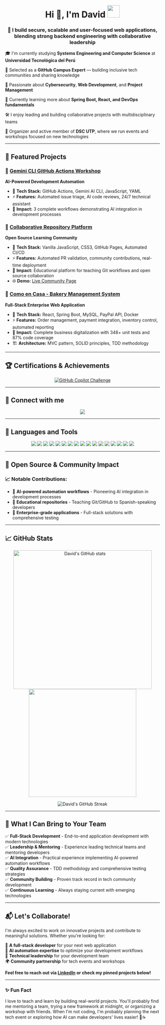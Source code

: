 <h1 align="center">Hi 👋, I'm David <img height="40" src="https://emoji.gg/assets/emoji/7333-parrotdance.gif"> </h1>

<h3 align="center">🚀 I build secure, scalable and user-focused web applications, blending strong backend engineering with collaborative leadership</h3>

🎓 I'm currently studying **Systems Engineering and Computer Science** at **Universidad Tecnológica del Perú**  

🚩 Selected as a **GitHub Campus Expert** — building inclusive tech communities and sharing knowledge  

🔐 Passionate about **Cybersecurity**, **Web Development**, and **Project Management**  

🌱 Currently learning more about **Spring Boot, React, and DevOps fundamentals**  

🛠️ I enjoy leading and building collaborative projects with multidisciplinary teams  

📣 Organizer and active member of **DSC UTP**, where we run events and workshops focused on new technologies  

---

## 🎯 Featured Projects

### 🤖 [Gemini CLI GitHub Actions Workshop](https://github.com/Dav082004/TallerGeminiCLIActions)
**AI-Powered Development Automation**
- 🔧 **Tech Stack:** GitHub Actions, Gemini AI CLI, JavaScript, YAML
- ⚡ **Features:** Automated issue triage, AI code reviews, 24/7 technical assistant
- 🎯 **Impact:** 3 complete workflows demonstrating AI integration in development processes

### 🤝 [Collaborative Repository Platform](https://github.com/Dav082004/RepoColaborativo)
**Open Source Learning Community**
- 🔧 **Tech Stack:** Vanilla JavaScript, CSS3, GitHub Pages, Automated CI/CD
- ⚡ **Features:** Automated PR validation, community contributions, real-time deployment
- 🎯 **Impact:** Educational platform for teaching Git workflows and open source collaboration
- 🌐 **Demo:** [Live Community Page](https://dav082004.github.io/RepoColaborativo)

### 🍰 [Como en Casa - Bakery Management System](https://github.com/Dav082004/ComoEnCasa)
**Full-Stack Enterprise Web Application**
- 🔧 **Tech Stack:** React, Spring Boot, MySQL, PayPal API, Docker
- ⚡ **Features:** Order management, payment integration, inventory control, automated reporting
- 🎯 **Impact:** Complete business digitalization with 348+ unit tests and 87% code coverage
- 🏗️ **Architecture:** MVC pattern, SOLID principles, TDD methodology

---

## 🏆 Certifications & Achievements

<p align="center">
  <a href="https://www.credly.com/badges/abbf9bb6-a23c-4ed5-b4cc-d48d67bf46b2/public_url" target="_blank">
    <img src="https://img.shields.io/badge/GitHub_Copilot-Challenge_Winner-000000?style=for-the-badge&logo=github&logoColor=white" alt="GitHub Copilot Challenge"/>
  </a>
</p>

---

## 🔗 Connect with me

<p align="center">
  <a href="https://www.linkedin.com/in/davidcontreraspalacios/">
    <img src="https://img.shields.io/badge/LinkedIn-0077B5?style=for-the-badge&logo=linkedin&logoColor=white"/>
  </a>
</p>

---

## 🧰 Languages and Tools

<p align="center">
  <img src="https://img.shields.io/badge/Java-007396?style=for-the-badge&logo=openjdk&logoColor=white" />
  <img src="https://img.shields.io/badge/Spring_Boot-6DB33F?style=for-the-badge&logo=springboot&logoColor=white" />
  <img src="https://img.shields.io/badge/React-20232A?style=for-the-badge&logo=react&logoColor=61DAFB" />
  <img src="https://img.shields.io/badge/HTML5-E34F26?style=for-the-badge&logo=html5&logoColor=white" />
  <img src="https://img.shields.io/badge/CSS3-1572B6?style=for-the-badge&logo=css3&logoColor=white" />
  <img src="https://img.shields.io/badge/JavaScript-F7DF1E?style=for-the-badge&logo=javascript&logoColor=black" />
  <img src="https://img.shields.io/badge/Bootstrap-7952B3?style=for-the-badge&logo=bootstrap&logoColor=white" />
  <img src="https://img.shields.io/badge/MySQL-4479A1?style=for-the-badge&logo=mysql&logoColor=white" />
  <img src="https://img.shields.io/badge/SQL_Server-CC2927?style=for-the-badge&logo=microsoftsqlserver&logoColor=white" />
  <img src="https://img.shields.io/badge/Python-3776AB?style=for-the-badge&logo=python&logoColor=white" />
  <img src="https://img.shields.io/badge/Power_BI-F2C811?style=for-the-badge&logo=powerbi&logoColor=black" />
  <img src="https://img.shields.io/badge/Git-F05032?style=for-the-badge&logo=git&logoColor=white" />
  <img src="https://img.shields.io/badge/GitHub-181717?style=for-the-badge&logo=github&logoColor=white" />
  <img src="https://img.shields.io/badge/GitHub_Actions-2088FF?style=for-the-badge&logo=githubactions&logoColor=white" />
  <img src="https://img.shields.io/badge/Docker-2496ED?style=for-the-badge&logo=docker&logoColor=white" />
  <img src="https://img.shields.io/badge/Linux-FCC624?style=for-the-badge&logo=linux&logoColor=black" />
  <img src="https://img.shields.io/badge/Notion-000000?style=for-the-badge&logo=notion&logoColor=white" />
</p>

---

## 🌟 Open Source & Community Impact

### **📈 Notable Contributions:**
- 🤖 **AI-powered automation workflows** - Pioneering AI integration in development processes
- 📖 **Educational repositories** - Teaching Git/GitHub to Spanish-speaking developers
- 🔧 **Enterprise-grade applications** - Full-stack solutions with comprehensive testing

---

## 📈 GitHub Stats

<p align="center">
  <img src="https://github-readme-stats.vercel.app/api?username=Dav082004&show_icons=true&theme=tokyonight" alt="David's GitHub stats" width="450"/>
  <img src="https://github-readme-stats.vercel.app/api/top-langs/?username=Dav082004&layout=compact&theme=tokyonight" width="350"/>
</p>

<p align="center">
  <img src="https://github-readme-streak-stats.herokuapp.com/?user=Dav082004&theme=tokyonight" alt="David's GitHub Streak"/>
</p>

---

## 💼 What I Can Bring to Your Team

✅ **Full-Stack Development** - End-to-end application development with modern technologies  
✅ **Leadership & Mentoring** - Experience leading technical teams and mentoring developers  
✅ **AI Integration** - Practical experience implementing AI-powered automation workflows  
✅ **Quality Assurance** - TDD methodology and comprehensive testing strategies  
✅ **Community Building** - Proven track record in tech community development  
✅ **Continuous Learning** - Always staying current with emerging technologies  

---

## 📬 Let's Collaborate!

I'm always excited to work on innovative projects and contribute to meaningful solutions. Whether you're looking for:

🚀 **A full-stack developer** for your next web application  
🤖 **AI automation expertise** to optimize your development workflows  
👥 **Technical leadership** for your development team  
🌍 **Community partnership** for tech events and workshops  

**Feel free to reach out via [LinkedIn](https://www.linkedin.com/in/davidcontreraspalacios/) or check my pinned projects below!**

---

### ✨ Fun Fact
I love to teach and learn by building real-world projects. You'll probably find me mentoring a team, trying a new framework at midnight, or organizing a workshop with friends. When I'm not coding, I'm probably planning the next tech event or exploring how AI can make developers' lives easier! 🤖☕

